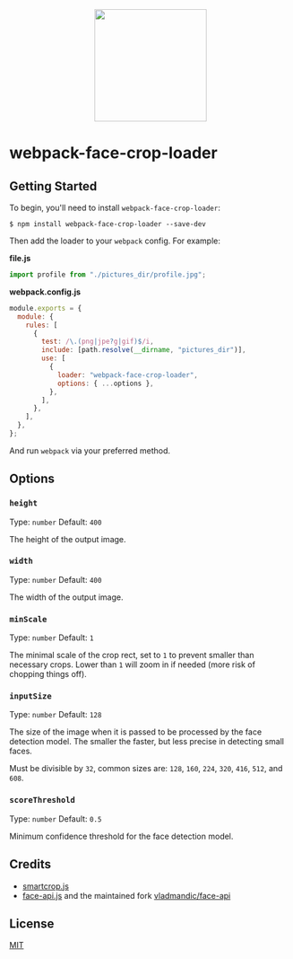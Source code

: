 <div align="center">
  <a href="https://github.com/webpack/webpack">
    <img width="200" height="200" src="https://webpack.js.org/assets/icon-square-big.svg">
  </a>
</div>

# webpack-face-crop-loader

## Getting Started

To begin, you'll need to install `webpack-face-crop-loader`:

```console
$ npm install webpack-face-crop-loader --save-dev
```

Then add the loader to your `webpack` config. For example:

**file.js**

```js
import profile from "./pictures_dir/profile.jpg";
```

**webpack.config.js**

```js
module.exports = {
  module: {
    rules: [
      {
        test: /\.(png|jpe?g|gif)$/i,
        include: [path.resolve(__dirname, "pictures_dir")],
        use: [
          {
            loader: "webpack-face-crop-loader",
            options: { ...options },
          },
        ],
      },
    ],
  },
};
```

And run `webpack` via your preferred method.

## Options

### `height`

Type: `number`
Default: `400`

The height of the output image.

### `width`

Type: `number`
Default: `400`

The width of the output image.

### `minScale`

Type: `number`
Default: `1`

The minimal scale of the crop rect, set to `1` to prevent smaller than necessary crops. Lower than `1` will zoom in if needed (more risk of chopping things off).

### `inputSize`

Type: `number`
Default: `128`

The size of the image when it is passed to be processed by the face detection model.
The smaller the faster, but less precise in detecting small faces.

Must be divisible by `32`, common sizes are: `128`, `160`, `224`, `320`, `416`, `512`, and `608`.

### `scoreThreshold`

Type: `number`
Default: `0.5`

Minimum confidence threshold for the face detection model.

## Credits

- [smartcrop.js](https://github.com/jwagner/smartcrop.js)
- [face-api.js](https://github.com/justadudewhohacks/face-api.js) and the maintained fork [vladmandic/face-api](https://github.com/vladmandic/face-api)

## License

[MIT](./LICENSE)
